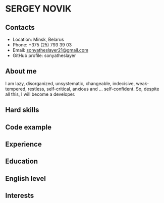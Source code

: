 # SERGEY NOVIK
## Contacts
- Location: Minsk, Belarus
- Phone: +375 (25) 793 39 03
- Email: sonyatheslayer21@gmail.com
- GitHub profile: sonyatheslayer
## About me
I am lazy, disorganized, unsystematic, changeable,
indecisive, weak-tempered, restless, self-critical,
anxious and ... self-confident.
So, despite all this, I will become a developer.
## Hard skills
## Code example
## Experience
## Education
## English level
## Interests